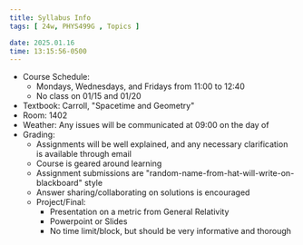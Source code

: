 ```yaml
---
title: Syllabus Info
tags: [ 24w, PHYS499G , Topics ]

date: 2025.01.16
time: 13:15:56-0500
---
```


- Course Schedule:
    - Mondays, Wednesdays, and Fridays from 11:00 to 12:40
    - No class on 01/15 and 01/20
- Textbook: Carroll, "Spacetime and Geometry"
- Room: 1402
- Weather: Any issues will be communicated at 09:00 on the day of
- Grading:
    - Assignments will be well explained, and any necessary clarification is available through email
    - Course is geared around learning
    - Assignment submissions are "random-name-from-hat-will-write-on-blackboard" style
    - Answer sharing/collaborating on solutions is encouraged
    - Project/Final:
        - Presentation on a metric from General Relativity
        - Powerpoint or Slides
        - No time limit/block, but should be very informative and thorough
